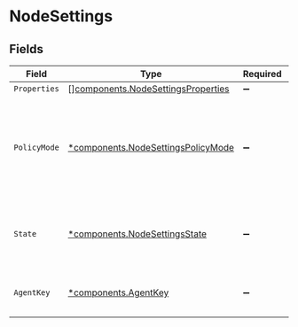 # NodeSettings


## Fields

| Field                                                                                                                                                             | Type                                                                                                                                                              | Required                                                                                                                                                          | Description                                                                                                                                                       | Example                                                                                                                                                           |
| ----------------------------------------------------------------------------------------------------------------------------------------------------------------- | ----------------------------------------------------------------------------------------------------------------------------------------------------------------- | ----------------------------------------------------------------------------------------------------------------------------------------------------------------- | ----------------------------------------------------------------------------------------------------------------------------------------------------------------- | ----------------------------------------------------------------------------------------------------------------------------------------------------------------- |
| `Properties`                                                                                                                                                      | [][components.NodeSettingsProperties](../../models/components/nodesettingsproperties.md)                                                                          | :heavy_minus_sign:                                                                                                                                                | N/A                                                                                                                                                               |                                                                                                                                                                   |
| `PolicyMode`                                                                                                                                                      | [*components.NodeSettingsPolicyMode](../../models/components/nodesettingspolicymode.md)                                                                           | :heavy_minus_sign:                                                                                                                                                | In which mode the node will apply its configuration policy. Use `default` to use the global mode.                                                                 | audit                                                                                                                                                             |
| `State`                                                                                                                                                           | [*components.NodeSettingsState](../../models/components/nodesettingsstate.md)                                                                                     | :heavy_minus_sign:                                                                                                                                                | The node life cycle state. See [dedicated doc](https://docs.rudder.io/reference/current/usage/advanced_node_management.html#node-lifecycle) for more information. | enabled                                                                                                                                                           |
| `AgentKey`                                                                                                                                                        | [*components.AgentKey](../../models/components/agentkey.md)                                                                                                       | :heavy_minus_sign:                                                                                                                                                | Information about agent key or certificate                                                                                                                        |                                                                                                                                                                   |